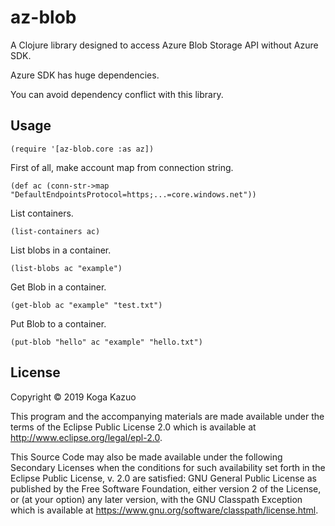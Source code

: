 # az-blob

A Clojure library designed to access Azure Blob Storage API without Azure SDK.

Azure SDK has huge dependencies.

You can avoid dependency conflict with this library.

## Usage

```
(require '[az-blob.core :as az])
```

First of all, make account map from connection string.

```
(def ac (conn-str->map "DefaultEndpointsProtocol=https;...=core.windows.net"))
```

List containers.

```
(list-containers ac)
```

List blobs in a container.

```
(list-blobs ac "example")
```

Get Blob in a container.

```
(get-blob ac "example" "test.txt")
```

Put Blob to a container.

```
(put-blob "hello" ac "example" "hello.txt")
```

## License

Copyright © 2019 Koga Kazuo

This program and the accompanying materials are made available under the
terms of the Eclipse Public License 2.0 which is available at
http://www.eclipse.org/legal/epl-2.0.

This Source Code may also be made available under the following Secondary
Licenses when the conditions for such availability set forth in the Eclipse
Public License, v. 2.0 are satisfied: GNU General Public License as published by
the Free Software Foundation, either version 2 of the License, or (at your
option) any later version, with the GNU Classpath Exception which is available
at https://www.gnu.org/software/classpath/license.html.
